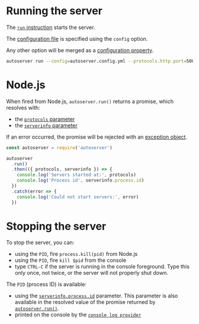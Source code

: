 # Running the server

The [`run` instruction](README.md) starts the server.

The [configuration file](../configuration/configuration.md#configuration-file)
is specified using the `config` option.

Any other option will be merged as a
[configuration property](../configuration/configuration.md#properties).

```bash
autoserver run --config=autoserver.config.yml --protocols.http.port=5001
```

# Node.js

When fired from Node.js, `autoserver.run()` returns a promise, which resolves
with:

- the [`protocols` parameter](../quality/logging.md#functions-parameters)
- the [`serverinfo` parameter](../configuration/functions.md#parameters)

If an error occurred, the promise will be rejected with an
[exception object](error.md#exceptions).

<!-- eslint-disable no-unused-vars, no-undef, strict, no-console,
no-restricted-globals, unicorn/catch-error-name, promise/always-return,
promise/prefer-await-to-then, node/no-extraneous-require,
import/no-extraneous-dependencies, import/no-unresolved,
node/no-missing-require -->

```javascript
const autoserver = require('autoserver')

autoserver
  .run()
  .then(({ protocols, serverinfo }) => {
    console.log('Servers started at:', protocols)
    console.log('Process id', serverinfo.process.id)
  })
  .catch(error => {
    console.log('Could not start servers:', error)
  })
```

# Stopping the server

To stop the server, you can:

- using the `PID`, fire `process.kill(pid)` from Node.js
- using the `PID`, fire `kill $pid` from the console
- type `CTRL-C` if the server is running in the console foreground.
  Type this only once, not twice, or the server will not properly shut down.

The `PID` (process ID) is available:

- using the
  [`serverinfo.process.id`](../configuration/functions.md#parameters)
  parameter. This parameter is also available in the resolved value of the
  promise returned by [`autoserver.run()`](#node.js).
- printed on the console by the
  [`console log provider`](../quality/logging.md#console-log-provider)
